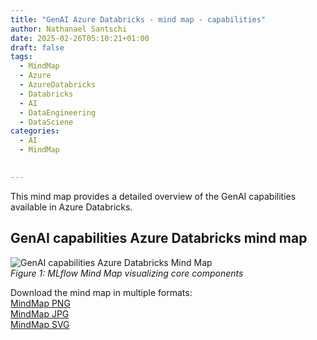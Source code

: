 ```yaml
---
title: "GenAI Azure Databricks - mind map - capabilities"
author: Nathanael Santschi
date: 2025-02-26T05:10:21+01:00
draft: false
tags:
  - MindMap
  - Azure
  - AzureDatabricks
  - Databricks
  - AI
  - DataEngineering
  - DataSciene
categories:
  - AI
  - MindMap

  
---
```



This mind map provides a detailed overview of the GenAI capabilities available in Azure Databricks.

## GenAI capabilities Azure Databricks mind map
![GenAI capabilities Azure Databricks Mind Map](/images/GenAI-capabilites-Azure-Databricks-mind-map.svg "Azure Databricks Mind Map showcasing GenAI capabilities")  
*Figure 1: MLflow Mind Map visualizing core components*

Download the mind map in multiple formats:  
[MindMap PNG](/images/GenAI-capabilites-Azure-Databricks-mind-map.png "Preview")  
[MindMap JPG](/images/GenAI-capabilites-Azure-Databricks-mind-map.jpg  "Preview")  
[MindMap SVG](/images/GenAI-capabilites-Azure-Databricks-mind-map.svg "Preview")  

